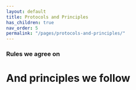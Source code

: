 ```yaml
---
layout: default
title: Protocols and Principles
has_children: true
nav_order: 5
permalink: "/pages/protocols-and-principles/"
---
```



### Rules we agree on


# And principles we follow
